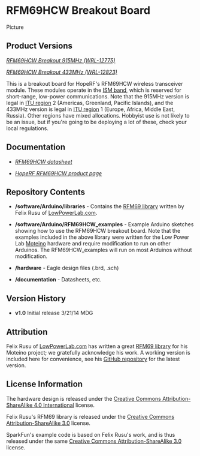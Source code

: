 RFM69HCW Breakout Board
=================

Picture

Product Versions
----------------
[*RFM69HCW Breakout 915MHz (WRL-12775)*](https://www.sparkfun.com/products/12775)

[*RFM69HCW Breakout 433MHz (WRL-12823)*](https://www.sparkfun.com/products/12823)

This is a breakout board for HopeRF's RFM69HCW wireless transceiver module. These modules operate in the [ISM band](http://en.wikipedia.org/wiki/ISM_band), which is reserved for short-range, low-power communications. Note that the 915MHz version is legal in [ITU region](http://en.wikipedia.org/wiki/ITU_region) 2 (Americas, Greenland, Pacific Islands), and the 433MHz version is legal in [ITU region](http://en.wikipedia.org/wiki/ITU_region) 1 (Europe, Africa, Middle East, Russia). Other regions have mixed allocations. Hobbyist use is not likely to be an issue, but if you're going to be deploying a lot of these, check your local regulations.

Documentation
-------------------
* [*RFM69HCW datasheet*](https://github.com/sparkfun/RFM69HCW_Breakout/blob/master/documentation/RFM69HCW-V1.1.pdf)

* [*HopeRF RFM69HCW product page*](http://www.hoperf.com/rf/fsk_module/RFM69HCW.htm)

Repository Contents
-------------------
* **/software/Arduino/libraries** - Contains the [RFM69 library](https://github.com/LowPowerLab/RFM69) written by Felix Rusu of [LowPowerLab.com](lowpowerlab.com).

* **/software/Arduino/RFM69HCW_examples** - Example Arduino sketches showing how to use the RFM69HCW breakout board.  Note that the examples included in the above library were written for the Low Power Lab [Moteino](http://lowpowerlab.com/moteino/) hardware and require modification to run on other Arduinos. The RFM69HCW_examples will run on most Arduinos without modification.

* **/hardware** - Eagle design files (.brd, .sch)

* **/documentation** - Datasheets, etc.

Version History
---------------
* **v1.0** Initial release 3/21/14 MDG

Attribution
-----------
Felix Rusu of [LowPowerLab.com](lowpowerlab.com) has written a great [RFM69 library](https://github.com/LowPowerLab/RFM69) for his Moteino project; we gratefully acknowledge his work. A working version is included here for convenience, see his [GitHub repository](https://github.com/LowPowerLab/RFM69) for the latest version.

License Information
-------------------
The hardware design is released under the [Creative Commons Attribution-ShareAlike 4.0 International](http://creativecommons.org/licenses/by-sa/4.0/) license.

Felix Rusu's RFM69 library is released under the [Creative Commons Attribution-ShareAlike 3.0](http://creativecommons.org/licenses/by-sa/3.0/) license. 

SparkFun's example code is based on Felix Rusu's work, and is thus released under the same [Creative Commons Attribution-ShareAlike 3.0](http://creativecommons.org/licenses/by-sa/3.0/) license.
